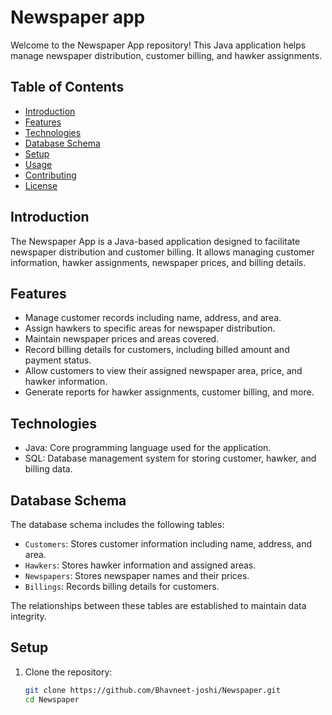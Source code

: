 # Newspaper app

Welcome to the Newspaper App repository! This Java application helps manage newspaper distribution, customer billing, and hawker assignments.

## Table of Contents

- [Introduction](#introduction)
- [Features](#features)
- [Technologies](#technologies)
- [Database Schema](#database-schema)
- [Setup](#setup)
- [Usage](#usage)
- [Contributing](#contributing)
- [License](#license)

## Introduction

The Newspaper App is a Java-based application designed to facilitate newspaper distribution and customer billing. It allows managing customer information, hawker assignments, newspaper prices, and billing details.

## Features

- Manage customer records including name, address, and area.
- Assign hawkers to specific areas for newspaper distribution.
- Maintain newspaper prices and areas covered.
- Record billing details for customers, including billed amount and payment status.
- Allow customers to view their assigned newspaper area, price, and hawker information.
- Generate reports for hawker assignments, customer billing, and more.

## Technologies

- Java: Core programming language used for the application.
- SQL: Database management system for storing customer, hawker, and billing data.

## Database Schema

The database schema includes the following tables:

- `Customers`: Stores customer information including name, address, and area.
- `Hawkers`: Stores hawker information and assigned areas.
- `Newspapers`: Stores newspaper names and their prices.
- `Billings`: Records billing details for customers.
  
The relationships between these tables are established to maintain data integrity.

## Setup

1. Clone the repository:

   ```sh
   git clone https://github.com/Bhavneet-joshi/Newspaper.git
   cd Newspaper
